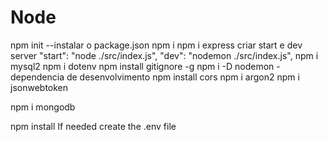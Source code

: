 # Node

npm init --instalar o package.json
npm i
npm i express
criar start e dev server
"start": "node ./src/index.js",
"dev": "nodemon ./src/index.js",
npm i mysql2
npm i dotenv
npm install gitignore -g
npm i -D nodemon - dependencia de desenvolvimento
npm install cors
npm i argon2
npm i jsonwebtoken

npm i mongodb

npm install
If needed create the .env file
